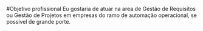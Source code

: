 #Objetivo profissional
Eu gostaria de atuar na area de Gestão de Requisitos ou Gestão de Projetos em empresas 
do ramo de automação operacional, se possivel de grande porte.
